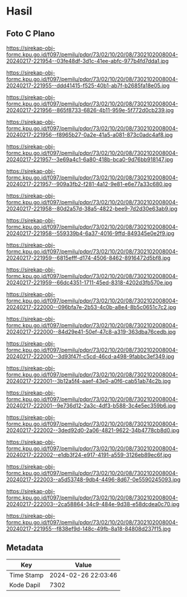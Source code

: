 # Hasil

## Foto C Plano

https://sirekap-obj-formc.kpu.go.id/f097/pemilu/pdpr/73/02/10/20/08/7302102008004-20240217-221954--03fe48df-3d1c-41ee-abfc-977b4fd7dda1.jpg

https://sirekap-obj-formc.kpu.go.id/f097/pemilu/pdpr/73/02/10/20/08/7302102008004-20240217-221955--ddd41415-f525-40b1-ab7f-b2685fa18e05.jpg

https://sirekap-obj-formc.kpu.go.id/f097/pemilu/pdpr/73/02/10/20/08/7302102008004-20240217-221956--865f8733-6826-4b11-959e-5f772d0cb239.jpg

https://sirekap-obj-formc.kpu.go.id/f097/pemilu/pdpr/73/02/10/20/08/7302102008004-20240217-221956--f8965b27-0a2e-41a5-a081-873c0adc4af8.jpg

https://sirekap-obj-formc.kpu.go.id/f097/pemilu/pdpr/73/02/10/20/08/7302102008004-20240217-221957--3e69a4c1-6a80-418b-bca0-9d76bb918147.jpg

https://sirekap-obj-formc.kpu.go.id/f097/pemilu/pdpr/73/02/10/20/08/7302102008004-20240217-221957--909a3fb2-f281-4a12-9e81-e6e77a33c680.jpg

https://sirekap-obj-formc.kpu.go.id/f097/pemilu/pdpr/73/02/10/20/08/7302102008004-20240217-221958--80d2a57d-38a5-4822-bee9-7d2d30e63ab9.jpg

https://sirekap-obj-formc.kpu.go.id/f097/pemilu/pdpr/73/02/10/20/08/7302102008004-20240217-221958--559339b4-6a37-4016-9ffd-849345e0e2f9.jpg

https://sirekap-obj-formc.kpu.go.id/f097/pemilu/pdpr/73/02/10/20/08/7302102008004-20240217-221959--6815efff-d174-4506-8462-8916472d5bf8.jpg

https://sirekap-obj-formc.kpu.go.id/f097/pemilu/pdpr/73/02/10/20/08/7302102008004-20240217-221959--66dc4351-1711-45ed-8318-4202d3fb570e.jpg

https://sirekap-obj-formc.kpu.go.id/f097/pemilu/pdpr/73/02/10/20/08/7302102008004-20240217-222000--096bfa7e-2b53-4c0b-a8e4-8b5c0651c7c2.jpg

https://sirekap-obj-formc.kpu.go.id/f097/pemilu/pdpr/73/02/10/20/08/7302102008004-20240217-222000--84d29e41-50ef-47c8-a319-363dba76cedb.jpg

https://sirekap-obj-formc.kpu.go.id/f097/pemilu/pdpr/73/02/10/20/08/7302102008004-20240217-222000--3d93f47f-c5cd-46cd-a498-9fabbc3ef349.jpg

https://sirekap-obj-formc.kpu.go.id/f097/pemilu/pdpr/73/02/10/20/08/7302102008004-20240217-222001--3b12a5f4-aaef-43e0-a0f6-cab51ab74c2b.jpg

https://sirekap-obj-formc.kpu.go.id/f097/pemilu/pdpr/73/02/10/20/08/7302102008004-20240217-222001--9e736d12-2a3c-4df3-b588-3c4e5ec359b6.jpg

https://sirekap-obj-formc.kpu.go.id/f097/pemilu/pdpr/73/02/10/20/08/7302102008004-20240217-222002--3ded92d0-2a06-4821-9622-34b4778cb8d0.jpg

https://sirekap-obj-formc.kpu.go.id/f097/pemilu/pdpr/73/02/10/20/08/7302102008004-20240217-222002--e1db3f24-e917-4191-a559-3126eb89ec6f.jpg

https://sirekap-obj-formc.kpu.go.id/f097/pemilu/pdpr/73/02/10/20/08/7302102008004-20240217-222003--a5d53748-9db4-4496-8d67-0e5590245093.jpg

https://sirekap-obj-formc.kpu.go.id/f097/pemilu/pdpr/73/02/10/20/08/7302102008004-20240217-222003--2ca58864-34c9-484e-9d38-e58dcdea0c70.jpg

https://sirekap-obj-formc.kpu.go.id/f097/pemilu/pdpr/73/02/10/20/08/7302102008004-20240217-221955--f838ef9d-148c-49fb-8a18-84808d237f15.jpg


## Metadata

| Key        | Value               |
| ---------- | ------------------- |
| Time Stamp | 2024-02-26 22:03:46 |
| Kode Dapil | 7302                |



